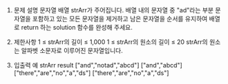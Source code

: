 1. 문제 설명
   문자열 배열 strArr가 주어집니다. 배열 내의 문자열 중 "ad"라는 부분 문자열을 포함하고 있는 모든 문자열을 제거하고 남은 문자열을 순서를 유지하여 배열로 return 하는 solution 함수를 완성해 주세요.

2. 제한사항
   1 ≤ strArr의 길이 ≤ 1,000
   1 ≤ strArr의 원소의 길이 ≤ 20
   strArr의 원소는 알파벳 소문자로 이루어진 문자열입니다.

3. 입출력 예
   strArr result
   ["and","notad","abcd"] ["and","abcd"]
   ["there","are","no","a","ds"] ["there","are","no","a","ds"]
